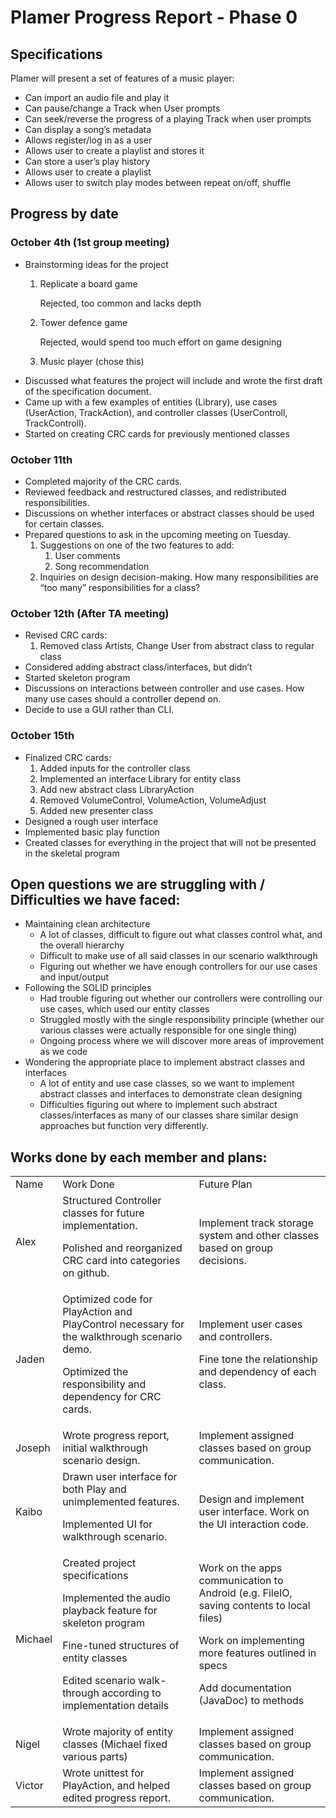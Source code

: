 # Plamer Progress Report - Phase 0

## Specifications
Plamer will present a set of features of a music player:

- Can import an audio file and play it
- Can pause/change a Track when User prompts
- Can seek/reverse the progress of a playing Track when user prompts
- Can display a song’s metadata
- Allows register/log in as a user
- Allows user to create a playlist and stores it
- Can store a user’s play history
- Allows user to create a playlist
- Allows user to switch play modes between repeat on/off, shuffle

## Progress by date
### October 4th (1st group meeting)


* Brainstorming ideas for the project
    1. Replicate a board game

        Rejected, too common and lacks depth

    2. Tower defence game

        Rejected, would spend too much effort on game designing

    3. Music player (chose this)
* Discussed what features the project will include and wrote the first draft of the specification document.
* Came up with a few examples of entities (Library), use cases (UserAction, TrackAction), and controller classes (UserControll, TrackControll).
* Started on creating CRC cards for previously mentioned classes

### October 11th



* Completed majority of the CRC cards.
* Reviewed feedback and restructured classes, and redistributed responsibilities.
* Discussions on whether interfaces or abstract classes should be used for certain classes.
* Prepared questions to ask in the upcoming meeting on Tuesday.
    1. Suggestions on one of the two features to add:
        1. User comments
        2. Song recommendation
    2. Inquiries on design decision-making. How many responsibilities are “too many” responsibilities for a class?

### October 12th (After TA meeting)



* Revised CRC cards:
    1. Removed class Artists, Change User from abstract class to regular class
* Considered adding abstract class/interfaces, but didn’t
* Started skeleton program
* Discussions on interactions between controller and use cases. How many use cases should a controller depend on.
* Decide to use a GUI rather than CLI.

### October 15th



* Finalized CRC cards: 
    1. Added inputs for the controller class
    2. Implemented an interface Library for entity class
    3. Add new abstract class LibraryAction
    4. Removed VolumeControl, VolumeAction, VolumeAdjust
    5. Added new presenter class
* Designed a rough user interface
* Implemented basic play function
* Created classes for everything in the project that will not be presented in the skeletal program


## Open questions we are struggling with / Difficulties we have faced: 

* Maintaining clean architecture
    * A lot of classes, difficult to figure out what classes control what, and the overall hierarchy
    * Difficult to make use of all said classes in our scenario walkthrough 
    * Figuring out whether we have enough controllers for our use cases and input/output
* Following the SOLID principles
    * Had trouble figuring out whether our controllers were controlling our use cases, which used our entity classes
    * Struggled mostly with the single responsibility principle (whether our various classes were actually responsible for one single thing)
    * Ongoing process where we will discover more areas of improvement as we code
* Wondering the appropriate place to implement abstract classes and interfaces
    * A lot of entity and use case classes, so we want to implement abstract classes and interfaces to demonstrate clean designing 
    * Difficulties figuring out where to implement such abstract classes/interfaces as many of our classes share similar design approaches but function very differently.

## Works done by each member and plans:

<table>
  <tr>
   <td>Name
   </td>
   <td>Work Done
   </td>
   <td>Future Plan
   </td>
  </tr>
  <tr>
   <td>Alex
   </td>
   <td>Structured Controller classes for future implementation.
<p>
Polished and reorganized CRC card into categories on github.
   </td>
   <td>Implement track storage system and other classes based on group decisions.
   </td>
  </tr>
  <tr>
   <td>Jaden
   </td>
   <td>Optimized code for PlayAction and PlayControl necessary for the walkthrough scenario demo.
<p>
Optimized the responsibility and dependency for CRC cards.
   </td>
   <td>Implement user cases and controllers.
<p>
Fine tone the relationship and dependency of each class.
   </td>
  </tr>
  <tr>
   <td>Joseph
   </td>
   <td>Wrote progress report, initial walkthrough scenario design.
   </td>
   <td>Implement assigned classes based on group communication. 
   </td>
  </tr>
  <tr>
   <td>Kaibo
   </td>
   <td>Drawn user interface for both Play and unimplemented features.
<p>
Implemented UI for walkthrough scenario.
   </td>
   <td>Design and implement user interface. Work on the UI interaction code.
   </td>
  </tr>
  <tr>
   <td>Michael
   </td>
   <td>Created project specifications
<p>
Implemented the audio playback feature for skeleton program 
<p>
Fine-tuned structures of entity classes
<p>
Edited scenario walk-through according to implementation details
   </td>
   <td>Work on the apps communication to Android (e.g. FileIO, saving contents to local files)
<p>
Work on implementing more features outlined in specs
<p>
Add documentation (JavaDoc) to methods
   </td>
  </tr>
  <tr>
   <td>Nigel
   </td>
   <td>Wrote majority of entity classes (Michael fixed various parts)
   </td>
   <td>Implement assigned classes based on group communication. 
   </td>
  </tr>
  <tr>
   <td>Victor
   </td>
   <td>Wrote unittest for PlayAction, and helped edited progress report.
   </td>
   <td>Implement assigned classes based on group communication. 
   </td>
  </tr>
</table>

